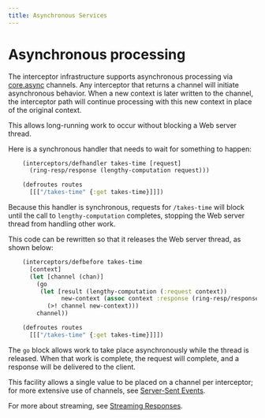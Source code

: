 ```yaml
---
title: Asynchronous Services
---
```


<!--
 Copyright 2013 Relevance, Inc.

 The use and distribution terms for this software are covered by the
 Eclipse Public License 1.0 (http://opensource.org/licenses/eclipse-1.0)
 which can be found in the file epl-v10.html at the root of this distribution.

 By using this software in any fashion, you are agreeing to be bound by
 the terms of this license.

 You must not remove this notice, or any other, from this software.
-->

# Asynchronous processing

The interceptor infrastructure supports asynchronous processing via
[core.async](https://github.com/clojure/core.async) channels. Any
interceptor that returns a channel will initiate asynchronous
behavior. When a new context is later written to the channel, the
interceptor path will continue processing with this new context in
place of the original context.

This allows long-running work to occur without blocking a Web server
thread.

Here is a synchronous handler that needs to wait for something to happen:

```clj
    (interceptors/defhandler takes-time [request]
      (ring-resp/response (lengthy-computation request)))

    (defroutes routes
      [[["/takes-time" {:get takes-time}]]])
```

Because this handler is synchronous, requests for `/takes-time` will
block until the call to `lengthy-computation` completes, stopping the
Web server thread from handling other work.

This code can be rewritten so that it releases the Web server
thread, as shown below:

```clj
    (interceptors/defbefore takes-time
      [context]
      (let [channel (chan)]
        (go
         (let [result (lengthy-computation (:request context))
               new-context (assoc context :response (ring-resp/response result))]
           (>! channel new-context)))
        channel))

    (defroutes routes
      [[["/takes-time" {:get takes-time}]]])
```

The `go` block allows work to take place asynchronously while the
thread is released. When that work is complete, the request will
complete, and a response will be delivered to the client.

This facility allows a single value to be placed on a channel per
interceptor; for more extensive use of channels, see
[Server-Sent Events](/documentation/service-sse).

For more about streaming, see
[Streaming Responses](/documentation/service-streaming).

